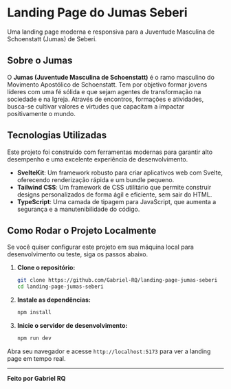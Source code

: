 # Landing Page do Jumas Seberi

Uma landing page moderna e responsiva para a Juventude Masculina de Schoenstatt (Jumas) de Seberi.

## Sobre o Jumas

O **Jumas (Juventude Masculina de Schoenstatt)** é o ramo masculino do Movimento Apostólico de Schoenstatt. Tem por objetivo formar jovens líderes com uma fé sólida e que sejam agentes de transformação na sociedade e na Igreja. Através de encontros, formações e atividades, busca-se cultivar valores e virtudes que capacitam a impactar positivamente o mundo.

## Tecnologias Utilizadas

Este projeto foi construído com ferramentas modernas para garantir alto desempenho e uma excelente experiência de desenvolvimento.

- **SvelteKit**: Um framework robusto para criar aplicativos web com Svelte, oferecendo renderização rápida e um bundle pequeno.
- **Tailwind CSS**: Um framework de CSS utilitário que permite construir designs personalizados de forma ágil e eficiente, sem sair do HTML.
- **TypeScript**: Uma camada de tipagem para JavaScript, que aumenta a segurança e a manutenibilidade do código.

## Como Rodar o Projeto Localmente

Se você quiser configurar este projeto em sua máquina local para desenvolvimento ou teste, siga os passos abaixo.

1.  **Clone o repositório:**

    ```bash
    git clone https://github.com/Gabriel-RQ/landing-page-jumas-seberi
    cd landing-page-jumas-seberi
    ```

2.  **Instale as dependências:**

    ```bash
    npm install
    ```

3.  **Inicie o servidor de desenvolvimento:**
    ```bash
    npm run dev
    ```

Abra seu navegador e acesse `http://localhost:5173` para ver a landing page em tempo real.

---

**Feito por Gabriel RQ**
